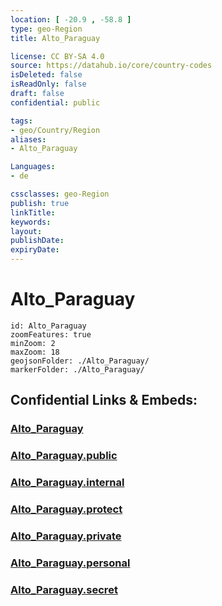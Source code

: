 ```yaml
---
location: [ -20.9 , -58.8 ] 
type: geo-Region
title: Alto_Paraguay

license: CC BY-SA 4.0
source: https://datahub.io/core/country-codes
isDeleted: false
isReadOnly: false
draft: false
confidential: public

tags:
- geo/Country/Region
aliases:
- Alto_Paraguay

Languages:
- de

cssclasses: geo-Region
publish: true
linkTitle: 
keywords: 
layout: 
publishDate: 
expiryDate: 
---
```


# Alto_Paraguay

```leaflet
id: Alto_Paraguay
zoomFeatures: true 
minZoom: 2 
maxZoom: 18
geojsonFolder: ./Alto_Paraguay/
markerFolder: ./Alto_Paraguay/
```


## Confidential Links & Embeds: 

### [Alto_Paraguay](/_Standards/Earth/Continent/America~South/Paraguay/departments~Paraguay/Alto_Paraguay.md) 

### [Alto_Paraguay.public](/_public/Earth/Continent/America~South/Paraguay/departments~Paraguay/Alto_Paraguay.public.md) 

### [Alto_Paraguay.internal](/_internal/Earth/Continent/America~South/Paraguay/departments~Paraguay/Alto_Paraguay.internal.md) 

### [Alto_Paraguay.protect](/_protect/Earth/Continent/America~South/Paraguay/departments~Paraguay/Alto_Paraguay.protect.md) 

### [Alto_Paraguay.private](/_private/Earth/Continent/America~South/Paraguay/departments~Paraguay/Alto_Paraguay.private.md) 

### [Alto_Paraguay.personal](/_personal/Earth/Continent/America~South/Paraguay/departments~Paraguay/Alto_Paraguay.personal.md) 

### [Alto_Paraguay.secret](/_secret/Earth/Continent/America~South/Paraguay/departments~Paraguay/Alto_Paraguay.secret.md)

